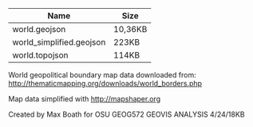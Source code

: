 Name | Size
----- | ----
world.geojson | 10,36KB
world_simplified.geojson | 223KB
world.topojson | 114KB


World geopolitical boundary map data downloaded from:
http://thematicmapping.org/downloads/world_borders.php

Map data simplified with http://mapshaper.org

Created by Max Boath for OSU GEOG572 GEOVIS ANALYSIS 4/24/18KB
